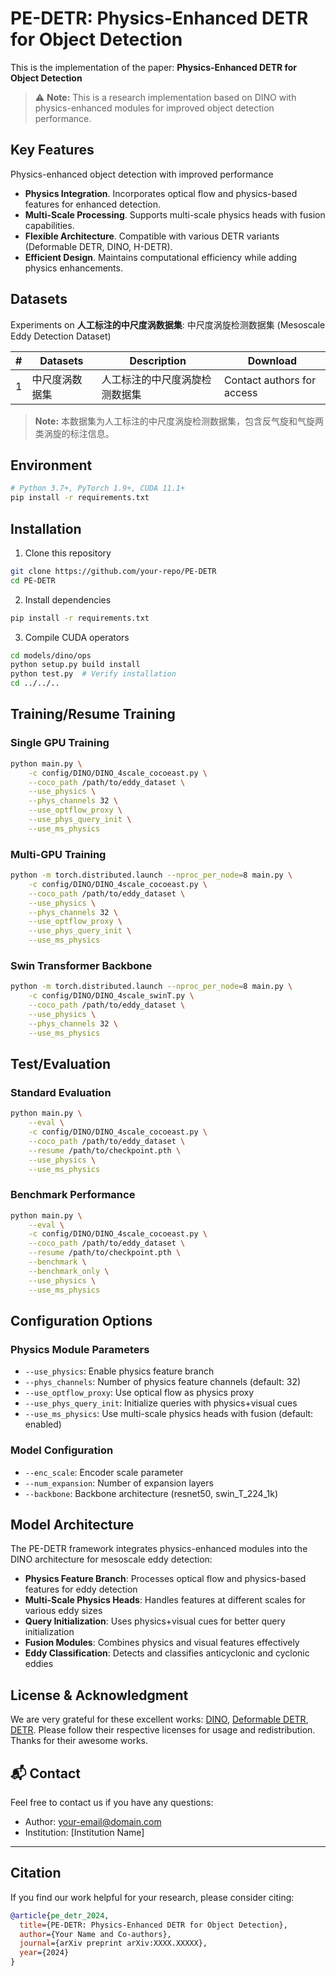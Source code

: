 # PE-DETR: Physics-Enhanced DETR for Object Detection

This is the implementation of the paper: **Physics-Enhanced DETR for Object Detection**

> ⚠ **Note:** This is a research implementation based on DINO with physics-enhanced modules for improved object detection performance.

## Key Features
Physics-enhanced object detection with improved performance
- **Physics Integration**. Incorporates optical flow and physics-based features for enhanced detection.
- **Multi-Scale Processing**. Supports multi-scale physics heads with fusion capabilities.
- **Flexible Architecture**. Compatible with various DETR variants (Deformable DETR, DINO, H-DETR).
- **Efficient Design**. Maintains computational efficiency while adding physics enhancements.

## Datasets
Experiments on **人工标注的中尺度涡数据集**:
中尺度涡旋检测数据集 (Mesoscale Eddy Detection Dataset)

|#|Datasets|Description|Download|
|---|----|-----|-----|
|1|中尺度涡数据集|人工标注的中尺度涡旋检测数据集|Contact authors for access|

> **Note:** 本数据集为人工标注的中尺度涡旋检测数据集，包含反气旋和气旋两类涡旋的标注信息。

## Environment
```bash
# Python 3.7+, PyTorch 1.9+, CUDA 11.1+
pip install -r requirements.txt
```

## Installation

1. Clone this repository
```bash
git clone https://github.com/your-repo/PE-DETR
cd PE-DETR
```

2. Install dependencies
```bash
pip install -r requirements.txt
```

3. Compile CUDA operators
```bash
cd models/dino/ops
python setup.py build install
python test.py  # Verify installation
cd ../../..
```

## Training/Resume Training

### Single GPU Training
```bash
python main.py \
    -c config/DINO/DINO_4scale_cocoeast.py \
    --coco_path /path/to/eddy_dataset \
    --use_physics \
    --phys_channels 32 \
    --use_optflow_proxy \
    --use_phys_query_init \
    --use_ms_physics
```

### Multi-GPU Training
```bash
python -m torch.distributed.launch --nproc_per_node=8 main.py \
    -c config/DINO/DINO_4scale_cocoeast.py \
    --coco_path /path/to/eddy_dataset \
    --use_physics \
    --phys_channels 32 \
    --use_optflow_proxy \
    --use_phys_query_init \
    --use_ms_physics
```

### Swin Transformer Backbone
```bash
python -m torch.distributed.launch --nproc_per_node=8 main.py \
    -c config/DINO/DINO_4scale_swinT.py \
    --coco_path /path/to/eddy_dataset \
    --use_physics \
    --phys_channels 32 \
    --use_ms_physics
```

## Test/Evaluation

### Standard Evaluation
```bash
python main.py \
    --eval \
    -c config/DINO/DINO_4scale_cocoeast.py \
    --coco_path /path/to/eddy_dataset \
    --resume /path/to/checkpoint.pth \
    --use_physics \
    --use_ms_physics
```

### Benchmark Performance
```bash
python main.py \
    --eval \
    -c config/DINO/DINO_4scale_cocoeast.py \
    --coco_path /path/to/eddy_dataset \
    --resume /path/to/checkpoint.pth \
    --benchmark \
    --benchmark_only \
    --use_physics \
    --use_ms_physics
```

## Configuration Options

### Physics Module Parameters
- `--use_physics`: Enable physics feature branch
- `--phys_channels`: Number of physics feature channels (default: 32)
- `--use_optflow_proxy`: Use optical flow as physics proxy
- `--use_phys_query_init`: Initialize queries with physics+visual cues
- `--use_ms_physics`: Use multi-scale physics heads with fusion (default: enabled)

### Model Configuration
- `--enc_scale`: Encoder scale parameter
- `--num_expansion`: Number of expansion layers
- `--backbone`: Backbone architecture (resnet50, swin_T_224_1k)

## Model Architecture
The PE-DETR framework integrates physics-enhanced modules into the DINO architecture for mesoscale eddy detection:

- **Physics Feature Branch**: Processes optical flow and physics-based features for eddy detection
- **Multi-Scale Physics Heads**: Handles features at different scales for various eddy sizes
- **Query Initialization**: Uses physics+visual cues for better query initialization
- **Fusion Modules**: Combines physics and visual features effectively
- **Eddy Classification**: Detects and classifies anticyclonic and cyclonic eddies

## License & Acknowledgment

We are very grateful for these excellent works: [DINO](https://github.com/IDEA-Research/DINO), [Deformable DETR](https://github.com/fundamentalvision/Deformable-DETR), [DETR](https://github.com/facebookresearch/detr). Please follow their respective licenses for usage and redistribution. Thanks for their awesome works.

## 📬 Contact

Feel free to contact us if you have any questions:
- Author: [your-email@domain.com](mailto:your-email@domain.com)
- Institution: [Institution Name]

---

## Citation

If you find our work helpful for your research, please consider citing:

```BibTeX
@article{pe_detr_2024,
  title={PE-DETR: Physics-Enhanced DETR for Object Detection},
  author={Your Name and Co-authors},
  journal={arXiv preprint arXiv:XXXX.XXXXX},
  year={2024}
}
```